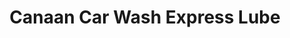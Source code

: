 ---
title: "Canaan Car Wash Express Lube"
url: /villa-rica/canaan-car-wash-express-lube/
shop: Autowerkstatt
---